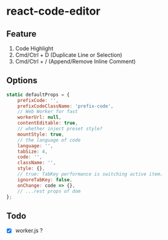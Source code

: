 # react-code-editor


## Feature
1. Code Highlight  
2. Cmd/Ctrl + D (Duplicate Line or Selection)
3. Cmd/Ctrl + / (Append/Remove Inline Comment)


## Options

```js
static defaultProps = {
    prefixCode: '',
    prefixCodeClassName: 'prefix-code',
    // Web Worker for fast
    workerUrl: null,
    contentEditable: true,
    // whether inject preset style?
    mountStyle: true,
    // the language of code
    language: '',
    tabSize: 4,
    code: '',
    className: '',
    style: {},
    // true: TabKey performance is switching active item.
    ignoreTabKey: false,
    onChange: code => {},
    // ...rest props of dom
};
```

## Todo

- [x] worker.js ?